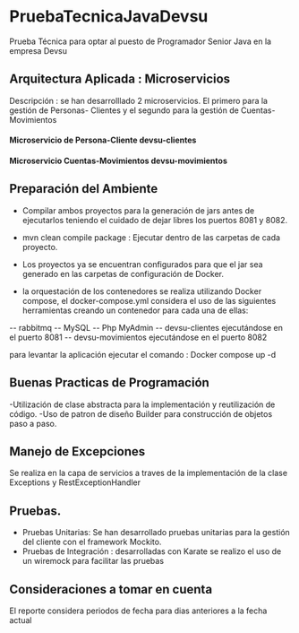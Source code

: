 # PruebaTecnicaJavaDevsu
Prueba Técnica para optar al puesto de Programador Senior Java en la empresa Devsu
## Arquitectura Aplicada : Microservicios
  Descripción : se han desarrolllado 2 microservicios. El primero para la gestión de Personas- Clientes y el segundo para la gestión de Cuentas-Movimientos
  #### Microservicio de Persona-Cliente devsu-clientes 
  #### Microservicio Cuentas-Movimientos devsu-movimientos
## Preparación del Ambiente
  - Compilar ambos proyectos para la generación de jars antes de ejecutarlos teniendo el cuidado de dejar libres los puertos 8081 y 8082.
  - mvn clean compile package : Ejecutar dentro de las carpetas de cada proyecto.
  - Los proyectos ya se encuentran configurados para que el jar sea generado en las carpetas de configuración de Docker.

  - la orquestación de los contenedores se realiza utilizando Docker compose, el docker-compose.yml considera el uso de las siguientes herramientas creando un contenedor para cada una de ellas:

-- rabbitmq
-- MySQL 
-- Php MyAdmin
-- devsu-clientes ejecutándose en el puerto 8081
-- devsu-movimientos ejecutándose en el puerto 8082

para levantar la aplicación ejecutar el comando : 
Docker compose up -d
## Buenas Practicas de Programación
  -Utilización de clase abstracta para la implementación y reutilización de código.
  -Uso de patron de diseño Builder para construcción de objetos paso a paso.  
## Manejo de Excepciones
  Se realiza en la capa de servicios a traves de la implementación de la clase Exceptions y RestExceptionHandler

## Pruebas.
  - Pruebas Unitarias: Se han desarrollado pruebas unitarias para la gestión del cliente con el framework Mockito.
  - Pruebas de Integración : desarrolladas con Karate se realizo el uso de un wiremock para facilitar las pruebas 
## Consideraciones a tomar en cuenta
El reporte considera periodos de fecha para dias anteriores a la fecha actual
